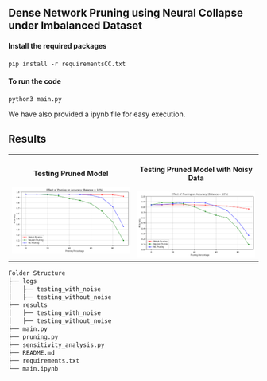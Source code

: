 ## Dense Network Pruning using Neural Collapse under Imbalanced Dataset

#### Install the required packages
```
pip install -r requirementsCC.txt
```

####  To run the code
```
python3 main.py
```

We have also provided a ipynb file for easy execution.


## Results
<table align="center">
  <tr>
    <td align="center">
      <h4>Testing Pruned Model</h4>
      <img src="https://github.com/noopur-zambare/nc_pruning/blob/main/results/testing_without_noise/10%25.png" alt="Testing Pruned Model 1" title="Testing Pruned Model" width="100%">
    </td>
    <td align="center">
      <h4>Testing Pruned Model with Noisy Data</h4>
      <img src="https://github.com/noopur-zambare/nc_pruning/blob/main/results/testing_with_noise/10%25.png" alt="Testing Pruned Model with Noisy Data" title="Testing Pruned Model with Noisy Data" width="100%">
    </td>
  </tr>
</table>




```
Folder Structure
├── logs
│   ├── testing_with_noise
│   ├── testing_without_noise
├── results
│   ├── testing_with_noise
│   ├── testing_without_noise
├── main.py
├── pruning.py
├── sensitivity_analysis.py
├── README.md
├── requirements.txt
└── main.ipynb
```